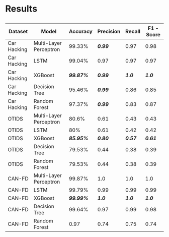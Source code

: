 # Results 

## 
| Dataset      | Model                      | Accuracy    | Precision        | Recall      | F1 - Score   |
| --------     | -------                    | -------     | -------          | --------    |  --------    |
| Car Hacking  | Multi-Layer Perceptron     | 99.33%      |   _**0.99**_     |     0.97    |   0.98       |
| Car Hacking  | LSTM                       | 99.04%      |    0.97          |     0.97    |   0.97       |
| Car Hacking  | XGBoost                    | _**99.87%**_|    _**0.99**_    |   _**1.0**_ |   _**1.0**_  |
| Car Hacking  | Decision Tree              | 95.46%      |    _**0.99**_    |    0.86     |   0.85       |
| Car Hacking  | Random Forest              | 97.37%      |    _**0.99**_    |    0.83     |   0.87       |
| OTIDS        | Multi-Layer Perceptron     | 80.6%       |    0.61          |    0.43     |   0.43       |  
| OTIDS        | LSTM                       | 80%         |    0.61          |    0.42     |   0.42       |
| OTIDS        | XGBoost                    | _**85.95%**_|    _**0.80**_    |  _**0.57**_ |  _**0.61**_  |
| OTIDS        | Decision Tree              | 79.53%      |    0.44          |    0.38     |   0.39       |
| OTIDS        | Random Forest              | 79.53%      |    0.44          |    0.38     |   0.39       |
| CAN-FD       | Multi-Layer Perceptron     | 99.87%      |    1.0           |    1.0      |   1.0        |  
| CAN-FD       | LSTM                       | 99.79%      |    0.99          |    0.99     |   0.99       |
| CAN-FD       | XGBoost                    | _**99.99%**_|    _**1.0**_     |  _**1.0**_  |   _**1.0**_  |
| CAN-FD       | Decision Tree              | 99.64%      |    0.97          |    0.99     |   0.98       |
| CAN-FD       | Random Forest              | 0.97        |    0.74          |    0.75     |   0.74       |